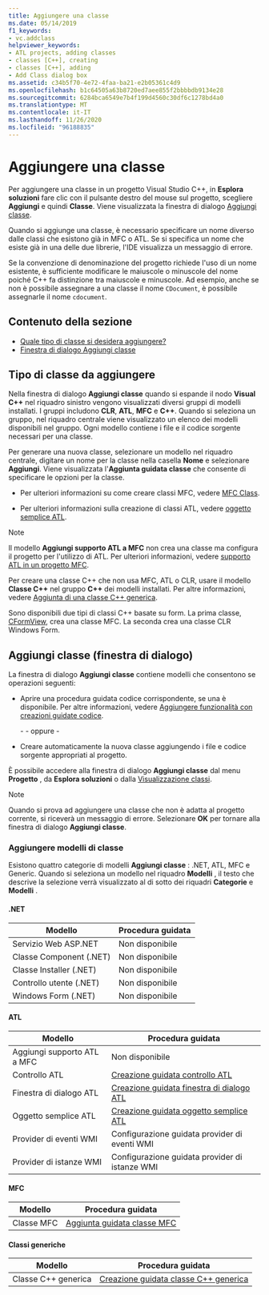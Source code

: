 ```yaml
---
title: Aggiungere una classe
ms.date: 05/14/2019
f1_keywords:
- vc.addclass
helpviewer_keywords:
- ATL projects, adding classes
- classes [C++], creating
- classes [C++], adding
- Add Class dialog box
ms.assetid: c34b5f70-4e72-4faa-ba21-e2b05361c4d9
ms.openlocfilehash: b1c64505a63b8720ed7aee855f2bbbbdb9134e28
ms.sourcegitcommit: 6284bca6549e7b4f199d4560c30df6c1278bd4a0
ms.translationtype: MT
ms.contentlocale: it-IT
ms.lasthandoff: 11/26/2020
ms.locfileid: "96188835"
---
```

# <a name="add-a-class"></a>Aggiungere una classe

Per aggiungere una classe in un progetto Visual Studio C++, in **Esplora soluzioni** fare clic con il pulsante destro del mouse sul progetto, scegliere **Aggiungi** e quindi **Classe**. Viene visualizzata la finestra di dialogo [Aggiungi classe](#add-class-dialog-box).

Quando si aggiunge una classe, è necessario specificare un nome diverso dalle classi che esistono già in MFC o ATL. Se si specifica un nome che esiste già in una delle due librerie, l'IDE visualizza un messaggio di errore.

Se la convenzione di denominazione del progetto richiede l'uso di un nome esistente, è sufficiente modificare le maiuscole o minuscole del nome poiché C++ fa distinzione tra maiuscole e minuscole. Ad esempio, anche se non è possibile assegnare a una classe il nome `CDocument`, è possibile assegnarle il nome `cdocument`.

## <a name="in-this-section"></a>Contenuto della sezione

- [Quale tipo di classe si desidera aggiungere?](#what-kind-of-class-do-you-want-to-add)
- [Finestra di dialogo Aggiungi classe](#add-class-dialog-box)

## <a name="what-kind-of-class-do-you-want-to-add"></a>Tipo di classe da aggiungere

Nella finestra di dialogo **Aggiungi classe** quando si espande il nodo **Visual C++** nel riquadro sinistro vengono visualizzati diversi gruppi di modelli installati. I gruppi includono **CLR**, **ATL**, **MFC** e **C++**. Quando si seleziona un gruppo, nel riquadro centrale viene visualizzato un elenco dei modelli disponibili nel gruppo. Ogni modello contiene i file e il codice sorgente necessari per una classe.

Per generare una nuova classe, selezionare un modello nel riquadro centrale, digitare un nome per la classe nella casella **Nome** e selezionare **Aggiungi**. Viene visualizzata l'**Aggiunta guidata classe** che consente di specificare le opzioni per la classe.

- Per ulteriori informazioni su come creare classi MFC, vedere [MFC Class](../mfc/reference/adding-an-mfc-class.md).

- Per ulteriori informazioni sulla creazione di classi ATL, vedere [oggetto semplice ATL](../atl/reference/adding-an-atl-simple-object.md).

> [!NOTE]
> Il modello **Aggiungi supporto ATL a MFC** non crea una classe ma configura il progetto per l'utilizzo di ATL. Per ulteriori informazioni, vedere [supporto ATL in un progetto MFC](../mfc/reference/adding-atl-support-to-your-mfc-project.md).

Per creare una classe C++ che non usa MFC, ATL o CLR, usare il modello **Classe C++** nel gruppo **C++** dei modelli installati. Per altre informazioni, vedere [Aggiunta di una classe C++ generica](../ide/adding-a-generic-cpp-class.md).

Sono disponibili due tipi di classi C++ basate su form. La prima classe, [CFormView](../mfc/reference/cformview-class.md), crea una classe MFC. La seconda crea una classe CLR Windows Form.

## <a name="add-class-dialog-box"></a>Aggiungi classe (finestra di dialogo)

La finestra di dialogo **Aggiungi classe** contiene modelli che consentono se operazioni seguenti:

- Aprire una procedura guidata codice corrispondente, se una è disponibile. Per altre informazioni, vedere [Aggiungere funzionalità con creazioni guidate codice](../ide/adding-functionality-with-code-wizards-cpp.md).

   \- - oppure -

- Creare automaticamente la nuova classe aggiungendo i file e codice sorgente appropriati al progetto.

È possibile accedere alla finestra di dialogo **Aggiungi classe** dal menu **Progetto** , da **Esplora soluzioni** o dalla [Visualizzazione classi](/visualstudio/ide/viewing-the-structure-of-code).

> [!NOTE]
> Quando si prova ad aggiungere una classe che non è adatta al progetto corrente, si riceverà un messaggio di errore. Selezionare **OK** per tornare alla finestra di dialogo **Aggiungi classe**.

### <a name="add-class-templates"></a>Aggiungere modelli di classe

Esistono quattro categorie di modelli **Aggiungi classe** : .NET, ATL, MFC e Generic. Quando si seleziona un modello nel riquadro **Modelli** , il testo che descrive la selezione verrà visualizzato al di sotto dei riquadri **Categorie** e **Modelli** .

#### <a name="net"></a>.NET

|Modello|Procedura guidata|
|--------------|------------|
|Servizio Web ASP.NET|Non disponibile|
|Classe Component (.NET)|Non disponibile|
|Classe Installer (.NET)|Non disponibile|
|Controllo utente (.NET)|Non disponibile|
|Windows Form (.NET)|Non disponibile|

#### <a name="atl"></a>ATL

|Modello|Procedura guidata|
|--------------|------------|
|Aggiungi supporto ATL a MFC|Non disponibile|
|Controllo ATL|[Creazione guidata controllo ATL](../atl/reference/atl-control-wizard.md)|
|Finestra di dialogo ATL|[Creazione guidata finestra di dialogo ATL](../atl/reference/atl-dialog-wizard.md)|
|Oggetto semplice ATL|[Creazione guidata oggetto semplice ATL](../atl/reference/atl-simple-object-wizard.md)|
|Provider di eventi WMI|Configurazione guidata provider di eventi WMI|
|Provider di istanze WMI|Configurazione guidata provider di istanze WMI|

#### <a name="mfc"></a>MFC

|Modello|Procedura guidata|
|--------------|------------|
|Classe MFC|[Aggiunta guidata classe MFC](../mfc/reference/mfc-add-class-wizard.md)|

#### <a name="generic-classes"></a>Classi generiche

|Modello|Procedura guidata|
|--------------|------------|
|Classe C++ generica|[Creazione guidata classe C++ generica](./adding-a-generic-cpp-class.md#generic-c-class-wizard)|
